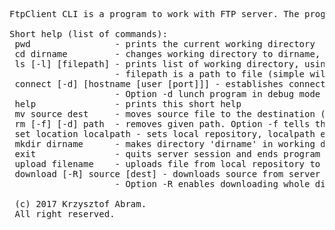 <pre>FtpClient CLI is a program to work with FTP server. The program uses passive FTP mode. No SSL support.

Short help (list of commands):
 pwd                - prints the current working directory
 cd dirname         - changes working directory to dirname, which is relative path
 ls [-l] [filepath] - prints list of working directory, using option -l shows extended list
                    - filepath is a path to file (simple wild cards supported, e.g.: *.php)
 connect [-d] [hostname [user [port]]] - establishes connection with given host, password required.
                    - Option -d lunch program in debug mode - FTP commands visible
 help               - prints this short help
 mv source dest     - moves source file to the destination (must be full file name)
 rm [-f] [-d] path  - removes given path. Option -f tells that path is file, -d - directory
 set location localpath - sets local repository, localpath e.g. G:\Programs\Server\
 mkdir dirname      - makes directory 'dirname' in working directory
 exit               - quits server session and ends program
 upload filename    - uploads file from local repository to working directory. Allowed aliases: up, put
 download [-R] source [dest] - downloads source from server to local repository, to dest - full file name.
                    - Option -R enables downloading whole directory tree. Allowed aliases: down, get
                    
 (c) 2017 Krzysztof Abram. 
 All right reserved.
</pre>
